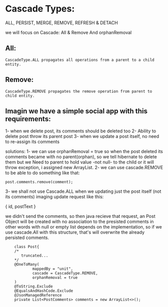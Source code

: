 # Cascade Types: 
ALL, PERSIST, MERGE, REMOVE, REFRESH & DETACH
  
we will focus on Cascade: All & Remove And orphanRemoval
## All: 
```
CascadeType.ALL propagates all operations from a parent to a child entity.
```
## Remove:
```
CascadeType.REMOVE propagates the remove operation from parent to child entity. 
```

## Imagin we have a simple social app with this requirements:

1- when we delete post, its comments should be deleted too
2- Ability to delete post throw its parent post
3- when we update a post itself, no need to re-assign its comments


solutions:
1- we can use orphanRemoval = true so when the post deleted its comments became with no parent(orphan), so we tell hibernate to delete them
but we Need to parent to hold value -not null- to the child or it will throw exception, i assigned new ArrayList.
2- we can use cascade.REMOVE to be able to do something like that:
  ```
  post.comments.remove(comment);
  ```
3- we shall not use Cascade.ALL when we updating just the post itself (not its comments)
imaging update request like this:

{
 id, 
 postText
}

we didn't send the comments, so then java recieve that request, an Post Object will be created with no association to the presisted comments
in other words with null or empty list depends on the implementation, so if we use cascade.All with this structure,
that's will overwrite the already persisted comments.
```
    class Post{
    /*
       truncated...
    */
    @OneToMany(
            mappedBy = "unit",
            cascade = CascadeType.REMOVE,
            orphanRemoval = true
    )
    @ToString.Exclude
    @EqualsAndHashCode.Exclude
    @JsonManagedReference
    private List<PostComments> comments = new ArrayList<>();
    
```
